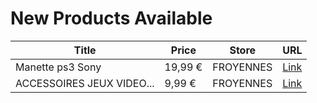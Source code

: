 # New Products Available

| Title | Price | Store | URL |
|---|---|---|---|
| Manette ps3 Sony | 19,99 € | FROYENNES | [Link](https://www.cashconverters.be/fr/accessoires-jeux-video/772549-manette-ps3-sony.html) |
| ACCESSOIRES JEUX VIDEO... | 9,99 € | FROYENNES | [Link](https://www.cashconverters.be/fr/accessoires-jeux-video/772551-accessoires-jeux-video-manette-compatible-ps3.html) |
